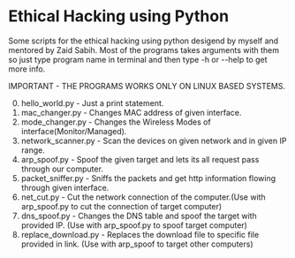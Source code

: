 # Ethical Hacking using Python
Some scripts for the ethical hacking using python desigend by myself and mentored by Zaid Sabih.
Most of the programs takes arguments with them so just type program name in terminal and then type -h or --help to get more info.

IMPORTANT - THE PROGRAMS WORKS ONLY ON LINUX BASED SYSTEMS.

0. hello_world.py - Just a print statement.
1. mac_changer.py - Changes MAC address of given interface.
2. mode_changer.py - Changes the Wireless Modes of interface(Monitor/Managed).
3. network_scanner.py - Scan the devices on given network and in given IP range.
4. arp_spoof.py - Spoof the given target and lets its all request pass through our computer.
5. packet_sniffer.py - Sniffs the packets and get http information flowing through given interface.
6. net_cut.py - Cut the network connection of the computer.(Use with arp_spoof.py to cut the connection of target computer)
7. dns_spoof.py - Changes the DNS table and spoof the target with provided IP. (Use with arp_spoof.py to spoof target computer)
8. replace_download.py - Replaces the download file to specific file provided in link. (Use with arp_spoof to target other computers)
